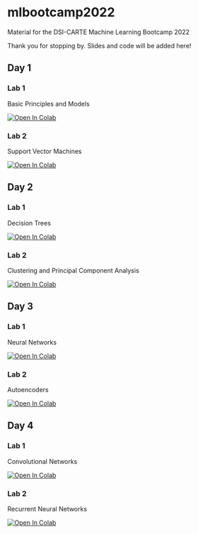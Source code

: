 # mlbootcamp2022
Material for the DSI-CARTE Machine Learning Bootcamp 2022

Thank you for stopping by. Slides and code will be added here!



## Day 1

### Lab 1

Basic Principles and Models 

[![Open In Colab](https://colab.research.google.com/assets/colab-badge.svg)](https://colab.research.google.com/github/lyeskhalil/mlbootcamp2022/blob/main/lab_1_1_basics.ipynb)

### Lab 2

Support Vector Machines

[![Open In Colab](https://colab.research.google.com/assets/colab-badge.svg)](https://colab.research.google.com/github/lyeskhalil/mlbootcamp2022/blob/main/lab_1_2_svms.ipynb)

## Day 2

### Lab 1

Decision Trees

[![Open In Colab](https://colab.research.google.com/assets/colab-badge.svg)](https://colab.research.google.com/github/lyeskhalil/mlbootcamp2022/blob/main/lab_2_1_trees.ipynb)

### Lab 2

Clustering and Principal Component Analysis

[![Open In Colab](https://colab.research.google.com/assets/colab-badge.svg)](https://colab.research.google.com/github/lyeskhalil/mlbootcamp2022/blob/main/lab_2_2_pca.ipynb)

## Day 3

### Lab 1

Neural Networks

[![Open In Colab](https://colab.research.google.com/assets/colab-badge.svg)](https://colab.research.google.com/github/lyeskhalil/mlbootcamp2022/blob/main/lab_3_1_neuralnets.ipynb)

### Lab 2

Autoencoders

[![Open In Colab](https://colab.research.google.com/assets/colab-badge.svg)](https://colab.research.google.com/github/lyeskhalil/mlbootcamp2022/blob/main/lab_3_2_autoencoders.ipynb)


## Day 4

### Lab 1

Convolutional Networks

[![Open In Colab](https://colab.research.google.com/assets/colab-badge.svg)](https://colab.research.google.com/github/lyeskhalil/mlbootcamp2022/blob/main/lab_4_1_convnets.ipynb)

### Lab 2

Recurrent Neural Networks

[![Open In Colab](https://colab.research.google.com/assets/colab-badge.svg)](https://colab.research.google.com/github/lyeskhalil/mlbootcamp2022/blob/main/lab_4_2_rnn.ipynb)
